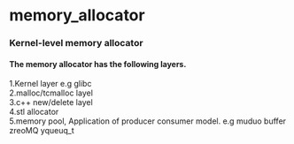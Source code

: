 # memory_allocator
### Kernel-level memory allocator
#### The memory allocator has the following layers.  
1.Kernel layer e.g glibc  
2.malloc/tcmalloc layel  
3.c++ new/delete layel  
4.stl allocator  
5.memory pool, Application of producer consumer model. e.g muduo buffer zreoMQ yqueuq_t   

